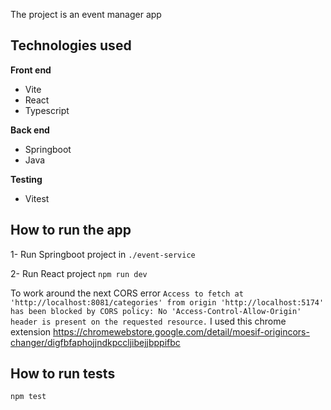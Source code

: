 The project is an event manager app

## Technologies used

**Front end**

- Vite
- React
- Typescript

**Back end**

- Springboot
- Java

**Testing**

- Vitest

## How to run the app

1- Run Springboot project in
`./event-service`

2- Run React project
`npm run dev`

To work around the next CORS error
`Access to fetch at 'http://localhost:8081/categories' from origin 'http://localhost:5174' has been blocked by CORS policy: No 'Access-Control-Allow-Origin' header is present on the requested resource.`
I used this chrome extension
https://chromewebstore.google.com/detail/moesif-origincors-changer/digfbfaphojjndkpccljibejjbppifbc

## How to run tests

`npm test`
